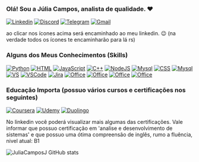 ### Olá! Sou a Júlia Campos, analista de qualidade. ❤️

[![Linkedin](https://img.shields.io/badge/LinkedIn-0077B5?style=for-the-badge&logo=linkedin&logoColor=white)](https://www.linkedin.com/in/júlia-campos-b11705207)
[![Discord](https://img.shields.io/badge/Discord-7289DA?style=for-the-badge&logo=discord&logoColor=white)](https://www.linkedin.com/in/júlia-campos-b11705207)
[![Telegram](https://img.shields.io/badge/Telegram-2CA5E0?style=for-the-badge&logo=telegram&logoColor=white)](https://www.linkedin.com/in/júlia-campos-b11705207)
[![Gmail](https://img.shields.io/badge/Gmail-D14836?style=for-the-badge&logo=gmail&logoColor=white)](https://www.linkedin.com/in/júlia-campos-b11705207)

ao clicar nos ícones acima será encaminhado ao meu linkedin. 😉 (na verdade todos os ícones te encaminharão para lá rs)

### Alguns dos Meus Conhecimentos (Skills)

[![Python](https://img.shields.io/badge/Python-3776AB?style=for-the-badge&logo=python&logoColor=white)](https://www.linkedin.com/in/júlia-campos-b11705207) 
[![HTML](https://img.shields.io/badge/HTML-239120?style=for-the-badge&logo=html5&logoColor=white)](https://www.linkedin.com/in/júlia-campos-b11705207)
[![JavaScript](https://img.shields.io/badge/JavaScript-323330?style=for-the-badge&logo=javascript&logoColor=F7DF1E)](https://www.linkedin.com/in/júlia-campos-b11705207)
[![C++](https://img.shields.io/badge/C%2B%2B-00599C?style=for-the-badge&logo=c%2B%2B&logoColor=white)](https://www.linkedin.com/in/júlia-campos-b11705207)
[![NodeJS](https://img.shields.io/badge/Node.js-43853D?style=for-the-badge&logo=node.js&logoColor=white)](https://www.linkedin.com/in/júlia-campos-b11705207)
[![Mysql](https://img.shields.io/badge/MySQL-00000F?style=for-the-badge&logo=mysql&logoColor=white)](https://www.linkedin.com/in/júlia-campos-b11705207)
[![CSS](https://img.shields.io/badge/CSS-239120?&style=for-the-badge&logo=css3&logoColor=white)](https://www.linkedin.com/in/júlia-campos-b11705207)
[![Mysql](https://img.shields.io/badge/MongoDB-4EA94B?style=for-the-badge&logo=mongodb&logoColor=white)](https://www.linkedin.com/in/júlia-campos-b11705207)
[![VS](https://img.shields.io/badge/Visual_Studio-5C2D91?style=for-the-badge&logo=visual%20studio&logoColor=white)](https://www.linkedin.com/in/júlia-campos-b11705207)
[![VSCode](https://img.shields.io/badge/Visual_Studio_Code-0078D4?style=for-the-badge&logo=visual%20studio%20code&logoColor=white)](https://www.linkedin.com/in/júlia-campos-b11705207)
[![Jira](https://img.shields.io/badge/Jira-0052CC?style=for-the-badge&logo=Jira&logoColor=white)](https://www.linkedin.com/in/júlia-campos-b11705207)
[![Office](https://img.shields.io/badge/Microsoft_Office-D83B01?style=for-the-badge&logo=microsoft-office&logoColor=white)](https://www.linkedin.com/in/júlia-campos-b11705207)
[![Office](https://img.shields.io/badge/Microsoft_Excel-217346?style=for-the-badge&logo=microsoft-excel&logoColor=white)](https://www.linkedin.com/in/júlia-campos-b11705207)
[![Office](https://img.shields.io/badge/Microsoft_PowerPoint-B7472A?style=for-the-badge&logo=microsoft-powerpoint&logoColor=white)](https://www.linkedin.com/in/júlia-campos-b11705207)
[![Office](https://img.shields.io/badge/Microsoft_Word-2B579A?style=for-the-badge&logo=microsoft-word&logoColor=white)](https://www.linkedin.com/in/júlia-campos-b11705207)

### Educação Importa (possuo vários cursos e certificações nos seguintes)

[![Coursera](https://img.shields.io/badge/Coursera-0056D2?style=for-the-badge&logo=Coursera&logoColor=white
)](https://www.linkedin.com/in/júlia-campos-b11705207)
[![Udemy](https://img.shields.io/badge/Udemy-EC5252?style=for-the-badge&logo=Udemy&logoColor=white)](https://www.linkedin.com/in/júlia-campos-b11705207)
[![Duolingo](https://img.shields.io/badge/Duolingo-58CC02?style=for-the-badge&logo=Duolingo&logoColor=white
)](https://www.linkedin.com/in/júlia-campos-b11705207)

No linkedin você poderá visualizar mais algumas das certificações. Vale informar que possuo certificação em 'analise e desenvolvimento de sistemas' e que possuo uma ótima compreensão de inglês, rumo a fluência, nivel atual: B1

![JuliaCamposJ GitHub stats](https://github-readme-stats.vercel.app/api?username=JuliaCamposJ&show_icons=true&theme=tokyonight)
